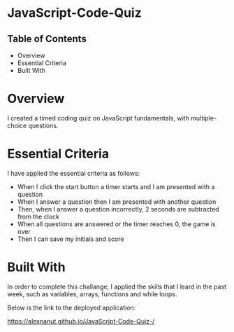 # JavaScript-Code-Quiz


## Table of Contents

* Overview
* Essential Criteria
* Built With


# Overview

I created a timed coding quiz on JavaScript fundamentals, with multiple-choice questions. 

# Essential Criteria 

I have applied the essential criteria as follows:

* When I click the start button a timer starts and I am presented with a question 
* When I answer a question then I am presented with another question 
* Then, when I answer a question incorrectly, 2 seconds are subtracted from the clock
* When all questions are answered or the timer reaches 0, the game is over
* Then I can save my initials and score 


# Built With

In order to complete this challange, I applied the skills that I leard in the past week, such as variables, arrays, functions and while loops. 


Below is the link to the deployed application: 

https://alexnanut.github.io/JavaScript-Code-Quiz-/
